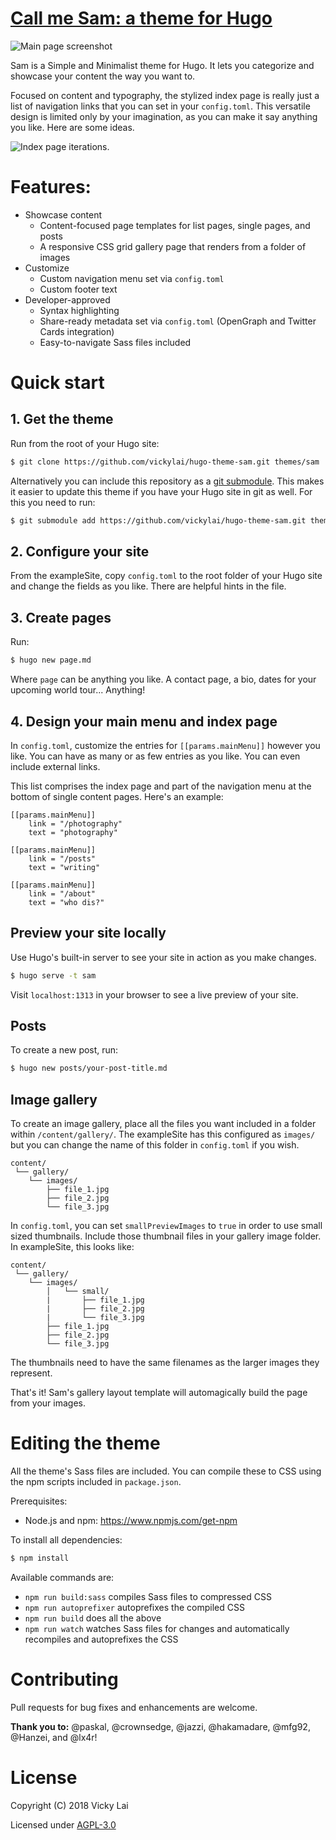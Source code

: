<h1><a href="https://vickylai.com/call-me-sam/" target="_blank" rel="noopener">Call me Sam: a theme for Hugo</a></h1>

![Main page screenshot](https://github.com/vickylai/hugo-theme-sam/blob/master/images/screenshot.png)

Sam is a Simple and Minimalist theme for Hugo. It lets you categorize and showcase your content the way you want to.

Focused on content and typography, the stylized index page is really just a list of navigation links that you can set in your `config.toml`. This versatile design is limited only by your imagination, as you can make it say anything you like. Here are some ideas.

![Index page iterations.](https://github.com/vickylai/hugo-theme-sam/blob/master/images/ideas.png)

# Features:

- Showcase content
    - Content-focused page templates for list pages, single pages, and posts
    - A responsive CSS grid gallery page that renders from a folder of images
- Customize
    - Custom navigation menu set via `config.toml`
    - Custom footer text
- Developer-approved
    - Syntax highlighting
    - Share-ready metadata set via `config.toml` (OpenGraph and Twitter Cards integration)
    - Easy-to-navigate Sass files included


# Quick start

## 1. Get the theme

Run from the root of your Hugo site:
```sh
$ git clone https://github.com/vickylai/hugo-theme-sam.git themes/sam
```

Alternatively you can include this repository as a [git submodule](https://git-scm.com/book/de/v1/Git-Tools-Submodule). This makes it easier to update this theme if you have your Hugo site in git as well. For this you need to run:

```sh
$ git submodule add https://github.com/vickylai/hugo-theme-sam.git themes/sam
```

## 2. Configure your site

From the exampleSite, copy `config.toml` to the root folder of your Hugo site and change the fields as you like. There are helpful hints in the file.

## 3. Create pages

Run:
```sh
$ hugo new page.md
```
Where `page` can be anything you like. A contact page, a bio, dates for your upcoming world tour... Anything!

## 4. Design your main menu and index page

In `config.toml`, customize the entries for `[[params.mainMenu]]` however you like. You can have as many or as few entries as you like. You can even include external links.

This list comprises the index page and part of the navigation menu at the bottom of single content pages. Here's an example:

```
[[params.mainMenu]]
    link = "/photography"
    text = "photography"

[[params.mainMenu]]
    link = "/posts"
    text = "writing"

[[params.mainMenu]]
    link = "/about"
    text = "who dis?"
```

## Preview your site locally

Use Hugo's built-in server to see your site in action as you make changes.

```sh
$ hugo serve -t sam
```

Visit `localhost:1313` in your browser to see a live preview of your site.

## Posts

To create a new post, run:
```sh
$ hugo new posts/your-post-title.md
```

## Image gallery

To create an image gallery, place all the files you want included in a folder within `/content/gallery/`. The exampleSite has this configured as `images/` but you can change the name of this folder in `config.toml` if you wish.

```
content/
 └── gallery/
    └── images/
        ├── file_1.jpg
        ├── file_2.jpg
        └── file_3.jpg
```

In `config.toml`, you can set `smallPreviewImages` to `true` in order to use small sized thumbnails. Include those thumbnail files in your gallery image folder. In exampleSite, this looks like:

```
content/
 └── gallery/
    └── images/
        │   └── small/
        |       ├── file_1.jpg
        |       ├── file_2.jpg
        |       └── file_3.jpg
        ├── file_1.jpg
        ├── file_2.jpg
        └── file_3.jpg
```

The thumbnails need to have the same filenames as the larger images they represent.

That's it! Sam's gallery layout template will automagically build the page from your images.


# Editing the theme

All the theme's Sass files are included. You can compile these to CSS using the npm scripts included in `package.json`.

Prerequisites:
* Node.js and npm: https://www.npmjs.com/get-npm

To install all dependencies:

```sh
$ npm install
```

Available commands are:

* `npm run build:sass` compiles Sass files to compressed CSS
* `npm run autoprefixer` autoprefixes the compiled CSS
* `npm run build` does all the above
* `npm run watch` watches Sass files for changes and automatically recompiles and autoprefixes the CSS

# Contributing

Pull requests for bug fixes and enhancements are welcome.

__Thank you to:__ @paskal, @crownsedge, @jazzi, @hakamadare, @mfg92, @Hanzei, and @lx4r!

# License
Copyright (C) 2018 Vicky Lai

Licensed under [AGPL-3.0](https://github.com/vickylai/hugo-theme-sam/blob/master/LICENSE)
